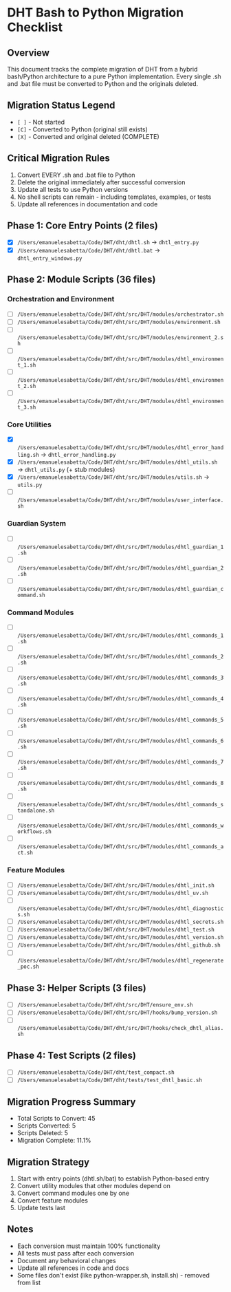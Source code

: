 # DHT Bash to Python Migration Checklist

## Overview
This document tracks the complete migration of DHT from a hybrid bash/Python architecture to a pure Python implementation. Every single .sh and .bat file must be converted to Python and the originals deleted.

## Migration Status Legend
- `[ ]` - Not started
- `[C]` - Converted to Python (original still exists)
- `[X]` - Converted and original deleted (COMPLETE)

## Critical Migration Rules
1. Convert EVERY .sh and .bat file to Python
2. Delete the original immediately after successful conversion
3. Update all tests to use Python versions
4. No shell scripts can remain - including templates, examples, or tests
5. Update all references in documentation and code

## Phase 1: Core Entry Points (2 files)
- [X] `/Users/emanuelesabetta/Code/DHT/dht/dhtl.sh` → `dhtl_entry.py`
- [X] `/Users/emanuelesabetta/Code/DHT/dht/dhtl.bat` → `dhtl_entry_windows.py`

## Phase 2: Module Scripts (36 files)
### Orchestration and Environment
- [ ] `/Users/emanuelesabetta/Code/DHT/dht/src/DHT/modules/orchestrator.sh`
- [ ] `/Users/emanuelesabetta/Code/DHT/dht/src/DHT/modules/environment.sh`
- [ ] `/Users/emanuelesabetta/Code/DHT/dht/src/DHT/modules/environment_2.sh`
- [ ] `/Users/emanuelesabetta/Code/DHT/dht/src/DHT/modules/dhtl_environment_1.sh`
- [ ] `/Users/emanuelesabetta/Code/DHT/dht/src/DHT/modules/dhtl_environment_2.sh`
- [ ] `/Users/emanuelesabetta/Code/DHT/dht/src/DHT/modules/dhtl_environment_3.sh`

### Core Utilities
- [X] `/Users/emanuelesabetta/Code/DHT/dht/src/DHT/modules/dhtl_error_handling.sh` → `dhtl_error_handling.py`
- [X] `/Users/emanuelesabetta/Code/DHT/dht/src/DHT/modules/dhtl_utils.sh` → `dhtl_utils.py` (+ stub modules)
- [X] `/Users/emanuelesabetta/Code/DHT/dht/src/DHT/modules/utils.sh` → `utils.py`
- [ ] `/Users/emanuelesabetta/Code/DHT/dht/src/DHT/modules/user_interface.sh`

### Guardian System
- [ ] `/Users/emanuelesabetta/Code/DHT/dht/src/DHT/modules/dhtl_guardian_1.sh`
- [ ] `/Users/emanuelesabetta/Code/DHT/dht/src/DHT/modules/dhtl_guardian_2.sh`
- [ ] `/Users/emanuelesabetta/Code/DHT/dht/src/DHT/modules/dhtl_guardian_command.sh`

### Command Modules
- [ ] `/Users/emanuelesabetta/Code/DHT/dht/src/DHT/modules/dhtl_commands_1.sh`
- [ ] `/Users/emanuelesabetta/Code/DHT/dht/src/DHT/modules/dhtl_commands_2.sh`
- [ ] `/Users/emanuelesabetta/Code/DHT/dht/src/DHT/modules/dhtl_commands_3.sh`
- [ ] `/Users/emanuelesabetta/Code/DHT/dht/src/DHT/modules/dhtl_commands_4.sh`
- [ ] `/Users/emanuelesabetta/Code/DHT/dht/src/DHT/modules/dhtl_commands_5.sh`
- [ ] `/Users/emanuelesabetta/Code/DHT/dht/src/DHT/modules/dhtl_commands_6.sh`
- [ ] `/Users/emanuelesabetta/Code/DHT/dht/src/DHT/modules/dhtl_commands_7.sh`
- [ ] `/Users/emanuelesabetta/Code/DHT/dht/src/DHT/modules/dhtl_commands_8.sh`
- [ ] `/Users/emanuelesabetta/Code/DHT/dht/src/DHT/modules/dhtl_commands_standalone.sh`
- [ ] `/Users/emanuelesabetta/Code/DHT/dht/src/DHT/modules/dhtl_commands_workflows.sh`
- [ ] `/Users/emanuelesabetta/Code/DHT/dht/src/DHT/modules/dhtl_commands_act.sh`

### Feature Modules
- [ ] `/Users/emanuelesabetta/Code/DHT/dht/src/DHT/modules/dhtl_init.sh`
- [ ] `/Users/emanuelesabetta/Code/DHT/dht/src/DHT/modules/dhtl_uv.sh`
- [ ] `/Users/emanuelesabetta/Code/DHT/dht/src/DHT/modules/dhtl_diagnostics.sh`
- [ ] `/Users/emanuelesabetta/Code/DHT/dht/src/DHT/modules/dhtl_secrets.sh`
- [ ] `/Users/emanuelesabetta/Code/DHT/dht/src/DHT/modules/dhtl_test.sh`
- [ ] `/Users/emanuelesabetta/Code/DHT/dht/src/DHT/modules/dhtl_version.sh`
- [ ] `/Users/emanuelesabetta/Code/DHT/dht/src/DHT/modules/dhtl_github.sh`
- [ ] `/Users/emanuelesabetta/Code/DHT/dht/src/DHT/modules/dhtl_regenerate_poc.sh`

## Phase 3: Helper Scripts (3 files)
- [ ] `/Users/emanuelesabetta/Code/DHT/dht/src/DHT/ensure_env.sh`
- [ ] `/Users/emanuelesabetta/Code/DHT/dht/src/DHT/hooks/bump_version.sh`
- [ ] `/Users/emanuelesabetta/Code/DHT/dht/src/DHT/hooks/check_dhtl_alias.sh`

## Phase 4: Test Scripts (2 files)
- [ ] `/Users/emanuelesabetta/Code/DHT/dht/test_compact.sh`
- [ ] `/Users/emanuelesabetta/Code/DHT/dht/tests/test_dhtl_basic.sh`

## Migration Progress Summary
- Total Scripts to Convert: 45
- Scripts Converted: 5
- Scripts Deleted: 5
- Migration Complete: 11.1%

## Migration Strategy
1. Start with entry points (dhtl.sh/bat) to establish Python-based entry
2. Convert utility modules that other modules depend on
3. Convert command modules one by one
4. Convert feature modules
5. Update tests last

## Notes
- Each conversion must maintain 100% functionality
- All tests must pass after each conversion
- Document any behavioral changes
- Update all references in code and docs
- Some files don't exist (like python-wrapper.sh, install.sh) - removed from list